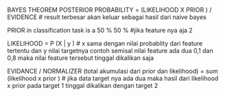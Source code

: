 BAYES THEOREM 
POSTERIOR PROBABILITY  = (LIKELIHOOD X PRIOR ) / EVIDENCE  # result terbesar akan keluar sebagai hasil dari naive bayes 


PRIOR in classification task is a 50 %  50 % #jika feature nya aja 2

LIKELIHOOD = P (X | y ) # x sama dengan nilai probablity dari feature tertentu dan y nilai targetnya contoh semisal nilai feature ada dua 0,1 dan 0,8 maka nilai feature tersebut tinggal dikalikan saja 

EVIDANCE / NORMALIZER (total akumulasi dari prior dan likelihood) =  sum (likelihood x prior ) # jika data target nya ada dua maka hasil dari likelihood x prior pada target 1 tinggal dikalikan dengan target 2

